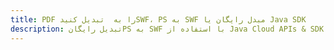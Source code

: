 ---title: PDF را به  تبدیل کنیدSWF، PS به SWF مبدل رایگان یا Java SDKdescription: تبدیل رایگانPS به SWF با استفاده از Java Cloud APIs & SDK همچنین اسناد PDF را در Cloud ایجاد، ویرایش و رندر کنید.---